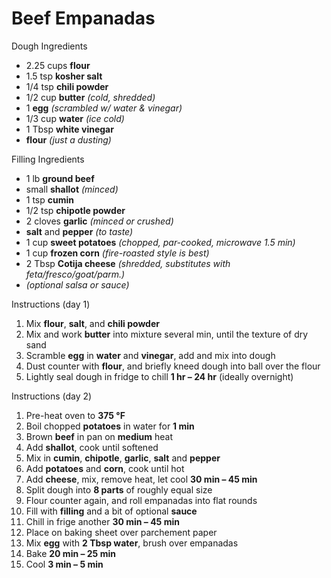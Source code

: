 # Beef Empanadas

Dough Ingredients

* 2.25 cups **flour**
* 1.5 tsp **kosher salt**
* 1/4 tsp **chili powder**
* 1/2 cup **butter** *(cold, shredded)*
* 1 **egg** *(scrambled w/ water & vinegar)*
* 1/3 cup **water** *(ice cold)*
* 1 Tbsp **white vinegar**
* **flour** *(just a dusting)*

Filling Ingredients

* 1 lb **ground beef**
* small **shallot** *(minced)*
* 1 tsp **cumin**
* 1/2 tsp **chipotle powder**
* 2 cloves **garlic** *(minced or crushed)*
* **salt** and **pepper** *(to taste)*
* 1 cup **sweet potatoes** *(chopped, par-cooked, microwave 1.5 min)*
* 1 cup **frozen corn** *(fire-roasted style is best)*
* 2 Tbsp **Cotija cheese** *(shredded, substitutes with feta/fresco/goat/parm.)*
* *(optional salsa or sauce)*

Instructions (day 1)

1. Mix **flour**, **salt**, and **chili powder**
1. Mix and work **butter** into mixture several min, until the texture of dry sand
1. Scramble **egg** in **water** and **vinegar**, add and mix into dough
1. Dust counter with **flour**, and briefly kneed dough into ball over the flour
1. Lightly seal dough in fridge to chill **1 hr – 24 hr** (ideally overnight)

Instructions (day 2)

1. Pre-heat oven to **375 °F**
1. Boil chopped **potatoes** in water for **1 min**
1. Brown **beef** in pan on **medium** heat
1. Add **shallot**, cook until softened
1. Mix in **cumin**, **chipotle**, **garlic**, **salt** and **pepper**
1. Add **potatoes** and **corn**, cook until hot
1. Add **cheese**, mix, remove heat, let cool **30 min – 45 min**
1. Split dough into **8 parts** of roughly equal size
1. Flour counter again, and roll empanadas into flat rounds
1. Fill with **filling** and a bit of optional **sauce**
1. Chill in frige another **30 min – 45 min**
1. Place on baking sheet over parchement paper
1. Mix **egg** with **2 Tbsp water**, brush over empanadas
1. Bake **20 min – 25 min**
1. Cool **3 min – 5 min**
